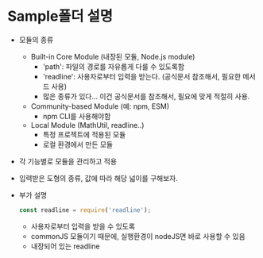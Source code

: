 # Sample폴더 설명
- 모듈의 종류
    - Built-in Core Module (내장된 모듈, Node.js module)
        - 'path': 파일의 경로를 자유롭게 다룰 수 있도록함
        - 'readline': 사용자로부터 입력을 받는다. (공식문서 참조해서, 필요한 메서드 사용)
        - 많은 종류가 있다... 이건 공식문서를 참조해서, 필요에 맞게 적절히 사용.
    - Community-based Module (예: npm, ESM)
        - npm CLI를 사용해야함
    - Local Module (MathUtil, readline..)
        - 특정 프로젝트에 적용된 모듈
        - 로컬 환경에서 만든 모듈
        
- 각 기능별로 모듈을 관리하고 적용
- 입력받은 도형의 종류, 값에 따라 해당 넓이를 구해보자.
- 부가 설명
    ```js
    const readline = require('readline');
    ```
    - 사용자로부터 입력을 받을 수 있도록 
    - commonJS 모듈이기 때문에, 실행환경이 nodeJS면 바로 사용할 수 있음
    - 내장되어 있는 readline
